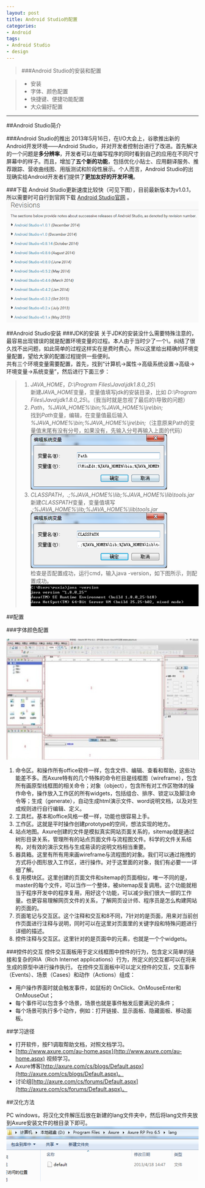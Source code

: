 ```yaml
---
layout: post
title: Android Studio的配置
categories:
- Android
tags:
- Android Studio
- design
---
```



>###Android Studio的安装和配置

>- 安装
>- 字体、颜色配置
>- 快捷键、便捷功能配置
>- 大众偏好配置

---

##Android Studio简介

###Android Studio的推出
2013年5月16日，在I/O大会上，谷歌推出新的Android开发环境——Android Studio，并对开发者控制台进行了改进。首先解决的一个问题是**多分辨率**，开发者可以在编写程序的同时看到自己的应用在不同尺寸屏幕中的样子。而且，增加了**五个新的功能**，包括优化小贴士、应用翻译服务、推荐跟踪、营收曲线图、用版测试和阶段性展示。个人而言，Android Studio的出现确实给Android开发者们提供了**更加友好的开发环境**。

###下载
Android Studio更新速度比较快（可见下图），目前最新版本为v1.0.1，所以需要时可自行到官网下载 [Android Studio官网](https://developer.android.com/sdk/installing/studio.html#download "https://developer.android.com/sdk/installing/studio.html#download") 。  
![](/image/version.png)

##Android Studio安装
###JDK的安装
关于JDK的安装没什么需要特殊注意的，最容易出现错误的就是配置环境变量的过程。本人由于当时少了一个\，纠结了很久找不出问题，如此简单的过程这样实在是费时费心。所以这里给出精确的环境变量配置，望给大家的配置过程提供一些便利。  
共有三个环境变量需要配置，首先，找到“计算机→属性→高级系统设置→高级→环境变量→系统变量”，然后进行下面三步：  
> 1. *JAVA_HOME*，*D:\Program Files\Java\jdk1.8.0_25\\*   
> 新建*JAVA_HOME*变量，变量值填写jdk的安装目录，比如 *D:\Program Files\Java\jdk1.8.0_25\\*。（我当时就是忽视了最后的\导致的问题）
> 2. *Path*，*%JAVA_HOME%\bin;%JAVA_HOME%\jre\bin;*    
> 找到*Path*变量，编辑，在变量值最后输入 *%JAVA_HOME%\bin;%JAVA_HOME%\jre\bin;*（注意原来Path的变量值末尾有没有分号，如果没有，先输入分号再输入上面的代码）   
> ![](/image/path.png) 
> 3. *CLASSPATH*，*.;%JAVA_HOME%\lib;%JAVA_HOME%\lib\tools.jar*    
> 新建*CLASSPATH*变量，变量值填写 *.;%JAVA_HOME%\lib;%JAVA_HOME%\lib\tools.jar*     
![](/image/classpath.png)  
检查是否配置成功，运行cmd，输入java -version，如下图所示，则配置成功。  
![](/image/test.png)

##配置

###字体颜色配置

![](/image/axure.jpg)

1. 命令区。和操作所有office软件一样，包含文件、编辑、查看和帮助，这些功能差不多。而Axure特有的几个特殊的命令栏目是线框图（wireframe），包含所有画原型线框图的相关命令；对象（object），包含所有对工作区物体的操作命令，操作放入工作区的所有widgets，包括组合、排序、锁定以及脚注命令等；生成（generate），自动生成html演示文件、word说明文档，以及对生成规则进行自行编辑、定义。
2. 工具栏。基本和office风格一模一样，功能也很容易上手。
3. 工作区。这就是平时操作创建prototype的空间，想法实现的地方。
4. 站点地图。Axure创建的文件是模拟真实网站页面关系的，sitemap就是通过树形目录关系，管理所有的站点页面文件与流程图文件。科学的文件关系结构，对有效的演示文档与生成易读的说明文档相当重要。
5. 器具箱。这里有所有用来画wireframe与流程图的对象。我们可以通过拖拽的方式将小图形放入工作区，进行操作。对于这里面的对象，我们有必要一一详细了解。
6. 复用模块区。这里创建的页面文件和sitemap的页面相似，唯一不同的是，master的每个文件，可以当作一个整体，被sitemap反复调用。这个功能就相当于程序开发中的程序复用，用好这个功能，可以减少我们很大一部的工作量。也更容易理解网页文件的关系，了解网页设计师、程序员是怎么构建网站的页面的。
7. 页面笔记与交互区。这个注释和交互和8不同，7针对的是页面，用来对当前创作页面进行注释与说明，同时可以在这里对页面里的关键字段和特殊问题进行详细的描述。
8. 控件注释与交互区。这里针对的是页面中的元素，也就是一个个widgets。

###控件的交互
控件交互面板用于定义线框图中控件的行为，包含定义简单的链接和复杂的RIA（Rich Internet applications）行为，所定义的交互都可以在将来生成的原型中进行操作执行。
在控件交互面板中可以定义控件的交互，交互事件（Events）、场景（Cases）和动作（Actions）组成：

- 用户操作界面时就会触发事件，如鼠标的 OnClick、OnMouseEnter和OnMouseOut；
- 每个事件可以包含多个场景，场景也就是事件触发后要满足的条件；
- 每个场景可执行多个动作，例如：打开链接、显示面板、隐藏面板、移动面板。

##学习途径

- 打开软件，按F1调取帮助文档，对照文档学习。
- [http://www.axure.com/au-home.aspx](http://www.axure.com/au-home.aspx) 视频学习。
- Axure博客[http://axure.com/cs/blogs/Default.aspx](http://axure.com/cs/blogs/Default.aspx)。
- 讨论组[http://axure.com/cs/forums/Default.aspx](http://axure.com/cs/forums/Default.aspx)。

##汉化方法

PC windows，将汉化文件解压后放在新建的lang文件夹中，然后将lang文件夹放到Axure安装文件的根目录下即可。
![](/image/hanhua.png)